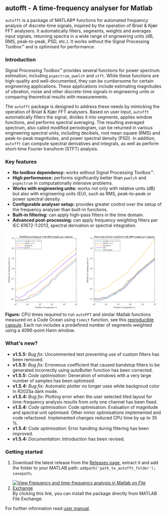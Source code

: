 ## autofft - A time-frequency analyser for Matlab

`autofft` is a package of MATLAB® functions for automated frequency analysis of discrete-time signals, inspired by the operation of Brüel & Kjær FFT analysers.
It automatically filters, segments, weights and averages input signals, returning spectra in a wide range of engineering units (dB, RMS, peak-to-peak, PSD, etc.).
It works without the Signal Processing Toolbox™ and is optimised for performance.

### Introduction
Signal Processing Toolbox™ provides several functions for power spectrum estimation, including `pspectrum`, `pwelch` and `stft`. While these functions are high-quality and well-documented, they can be cumbersome for certain engineering applications. These applications include estimating magnitudes of vibration, noise and other discrete-time signals in engineering units or comparing theoretical results with measurements.

The `autofft` package is designed to address these needs by mimicking the operation of Brüel & Kjær FFT analysers. Based on user input, `autofft` automatically filters the signal, divides it into segments, applies window functions, and performs spectral averaging. The resulting averaged spectrum, also called modified periodogram, can be returned in various engineering spectral units, including decibels, root mean square (RMS) and peak-to-peak magnitudes, and power spectral density (PSD). In addition, `autofft` can compute spectral derivatives and integrals, as well as perform short-time Fourier transform (STFT) analysis.

### Key features
- __No toolbox dependency:__ works without Signal Processing Toolbox™.
- __High performance:__ performs significantly better than `pwelch` and `pspectrum` in computationally intensive problems.
- __Works with engineering units:__ works not only with relative units (dB) but also with engineering units (EU), such as RMS, peak-to-peak or power spectral density.
- __Configurable analyser setup:__ provides greater control over the setup of the frequency analyser than built-in functions.
- __Built-in filtering:__ can apply high-pass filters in the time domain.
- __Advanced post-processing:__ can apply frequency weighting filters per IEC 61672-1:2013, spectral derivation or spectral integration.

![Screenshot of a comment on a GitHub issue showing an image, added in the Markdown, of an Octocat smiling and raising a tentacle.](https://github.com/LubosSmolik/autofft/blob/main/%2Bvalidation/autofft_cpu_time.png)
__Figure:__ CPU times required to run `autoFFT` and similar Matlab functions measured on a Code Ocean using `timeit` function, see this [reproducible capsule](https://codeocean.com/capsule/0028321/tree/v1). Each run includes a predefined number of segments weighted using a 4096-point Hann window.

### What's new?
- __v1.5.5:__ _Bug fix_: Uncommented text preventing use of custom filters has been removed.
- __v1.5.5:__ _Bug fix:_ Erroneous coefficient that caused bandstop filters to be generated incorrectly using autoButter function has been corrected.
- __v1.5.5:__ _Code optimisation:_ Generation of windows with a very large number of samples has been optimised.
- __v1.5.4:__ _Bug fix_: Automatic plotter no longer uses white backgroud color in R2025a dark mode.
- __v1.5.4:__ _Bug fix_: Plotting error when the user selected tiled layout for time-frequency analysis results from only one channel has been fixed.
- __v1.5.4:__ _Code optimisation_: Code optimisation: Evaluation of magnitude and spectral unit optimised. Other minor optimisations implemented and code refactored. Implemented changes reduced CPU time by up to 35 %.
- __v1.5.4:__ _Code optimisation_: Error handling during filtering has been improved.
- __v1.5.4:__ _Documentation_: Introduction has been revised.

### Getting started

1. Download the latest release from the [Releases page](https://github.com/LubosSmolik/autofft/releases), extract it and add the folder to your MATLAB path:
   `addpath('path_to_autofft_folder');
   savepath;`

3. [![View Frequency and time-frequency analysis in Matlab on File Exchange](https://www.mathworks.com/matlabcentral/images/matlab-file-exchange.svg)](https://www.mathworks.com/matlabcentral/fileexchange/69534-frequency-and-time-frequency-analysis-in-matlab) By clicking this link, you can install the package directly from MATLAB File Exchange.

For further information read [user manual](https://github.com/LubosSmolik/autofft/blob/master/user_manual.pdf).
